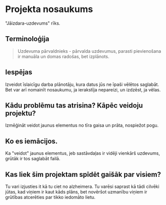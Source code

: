 # Projekta nosaukums
"Jāizdara-uzdevums" rīks.

## Terminoloģija
>Uzdevuma pārvaldnieks - pārvalda uzdevumus, parasti pievienošana ir manuāla un domas radošas, bet izplānots.
## Iespējas
Izveidot īslaicīgu darba plānotāju, kura datus jūs ne īpaši vēlētos saglabāt. Bet var arī nomainīt nosaukumu, ja ierakstīja nepareizi, un izdzēst, ja vēlas.

## Kādu problēmu tas atrisina? Kāpēc veidoju projektu?
Izmēģināt veidot jaunus elementus no tīra gaisa un prāta, nospiežot pogu.

## Ko es iemācijos.
Ka "veidot" jaunus elementus, jeb sastāvdaļas ir vidēji vienkārš uzdevums, grūtāk ir tos saglabāt failā.

## Kas liek šim projektam spīdēt gaišāk par visiem?
Tu vari izjusties it kā tu ciet no alzheimera. Tu varēsi saprast kā tādi cilvēki jūtas, kad viņiem ir kaut kāds plāns, bet novēršot uzmanību viņiem ir grūtības atcerēties par tikko iedomāto lietu.